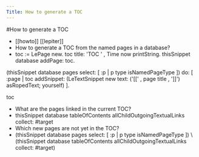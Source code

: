 ---Title: How to generate a TOC---#How to generate a TOC- [[howto]] [[lepiter]]- How to generate a TOC from the named pages in a database?- toc := LePage new.toc title: 'TOC ' , Time now printString.thisSnippet database addPage: toc.(thisSnippet database pages select: [ :p | p type isNamedPageType ]) 	do: [ :page | 		toc addSnippet: (LeTextSnippet new				 text: ('[[' , page title , ']]') asRopedText;				 yourself) ].toc- What are the pages linked in the current TOC?- thisSnippet database tableOfContents allChildOutgoingTextualLinks collect: #target- Which  new pages are not yet in the TOC?- (thisSnippet database pages select: [ :p | p type isNamedPageType ])\ (thisSnippet database tableOfContents allChildOutgoingTextualLinks 	 collect: #target)